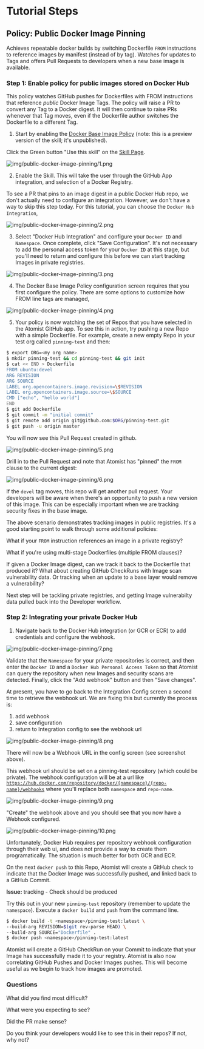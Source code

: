 # Tutorial Steps

## Policy:  Public Docker Image Pinning

Achieves repeatable docker builds by switching Dockerfile `FROM` instructions to reference images by manifest (instead of by tag).  Watches for updates to Tags and offers Pull Requests to developers when a new base image is available.

### Step 1:  Enable policy for public images stored on Docker Hub

This policy watches GitHub pushes for Dockerfiles with FROM instructions that reference *public* Docker Image Tags.  The policy will raise a PR to convert any Tag to a Docker digest.  It will then continue to raise PRs whenever that Tag moves, even if the Dockerfile author switches the Dockerfile to a different Tag.

1. Start by enabling the [Docker Base Image Policy](https://go.atomist.com/catalog/skills/atomist/docker-base-image-policy) (note:  this is a preview version of the skill; it's unpublished). 

Click the Green button "Use this skill" on the [Skill Page](https://go.atomist.com/catalog/skills/atomist/docker-base-image-policy).

![img/public-docker-image-pinning/1.png](img/public-docker-image-pinning/1.png)

2.  Enable the Skill.  This will take the user through the GitHub App integration, and selection of a Docker Registry.

To see a PR that pins to an image digest in a public Docker Hub repo, we don't actually need to configure an integration.  However, we don't have a way to skip this step today.  For this tutorial, you can choose the `Docker Hub Integration`, 

![img/public-docker-image-pinning/2.png](img/public-docker-image-pinning/2.png)

3.  Select "Docker Hub Integration" and configure your `Docker ID` and `Namespace`.  Once complete, click "Save Configuration".  It's not necessary to add the personal access token for your `Docker ID` at this stage, but you'll need to return and configure this before we can start tracking Images in private registries.

![img/public-docker-image-pinning/3.png](img/public-docker-image-pinning/3.png)

4.  The Docker Base Image Policy configuration screen requires that you first configure the policy.  There are some options to customize how FROM line tags are managed, 

![img/public-docker-image-pinning/4.png](img/public-docker-image-pinning/4.png)

5.  Your policy is now watching the set of Repos that you have selected in the Atomist GitHub app.  To see this in action, try pushing a new Repo with a simple Dockerfile.   For example, create a new empty Repo in your test org called `pinning-test` and then:

```bash
$ export ORG=<my org name>
$ mkdir pinning-test && cd pinning-test && git init
$ cat << END > Dockerfile
FROM ubuntu:devel
ARG REVISION
ARG SOURCE
LABEL org.opencontainers.image.revision=\$REVISION
LABEL org.opencontainers.image.source=\$SOURCE
CMD ["echo", "hello world"]
END
$ git add Dockerfile
$ git commit -m "initial commit"
$ git remote add origin git@github.com:$ORG/pinning-test.git
$ git push -u origin master
```

You will now see this Pull Request created in github.

![img/public-docker-image-pinning/5.png](img/public-docker-image-pinning/5.png)

Drill in to the Pull Request and note that Atomist has "pinned" the `FROM` clause to the current digest:

![img/public-docker-image-pinning/6.png](img/public-docker-image-pinning/6.png)

If the `devel` tag moves, this repo will get another pull request.  Your developers will be aware when there's an opportunity to push a new version of this image.  This can be especially important when we are tracking security fixes in the base image.

The above scenario demonstrates tracking images in public registries.  It's a good starting point to walk through some additional policies:

What if your `FROM` instruction references an image in a private registry?

What if you're using multi-stage Dockerfiles (multiple FROM clauses)?

If given a Docker Image digest, can we track it back to the Dockerfile that produced it?  What about creating GitHub CheckRuns with Image scan vulnerability data.  Or tracking when an update to a base layer would remove a vulnerability?

Next step will be tackling private registries, and getting Image vulnerabilty data pulled back into the Developer workflow.

### Step 2:  Integrating your private Docker Hub

1. Navigate back to the Docker Hub integration (or GCR or ECR) to add credentials and configure the webhook.

![img/public-docker-image-pinning/7.png](img/public-docker-image-pinning/7.png)

Validate that the `Namespace` for your private repositories is correct, and then enter the `Docker ID` and a `Docker Hub Personal Access Token` so that Atomist can query the repository when new Images and security scans are detected.  Finally, click the "Add webhook" button and then "Save changes".

At present, you have to go back to the Integration Config screen a second time to retrieve the webhook url.  We are fixing this but currently the process is:

1. add webhook
2. save configuration
3. return to Integration config to see the webhook url

![img/public-docker-image-pinning/8.png](img/public-docker-image-pinning/8.png)

There will now be a Webhook URL in the config screen (see screenshot above).

This webhook url should be set on a pinning-test repository (which could be private).  The webhook configuration will be at a url like [`https://hub.docker.com/repository/docker/{namespace}/{repo-name}/webhooks`](https://hub.docker.com/repository/docker/slimslender/pinning-test/webhooks) where you'll replace both `namespace` and `repo-name`.  

![img/public-docker-image-pinning/9.png](img/public-docker-image-pinning/9.png)

"Create" the webhook above and you should see that you now have a Webhook configured.  

![img/public-docker-image-pinning/10.png](img/public-docker-image-pinning/10.png)

Unfortunately, Docker Hub requires per repository webhook configuration through their web ui, and does not provide a way to create them programatically.  The situation is much better for both GCR and ECR.

On the next `docker push` to this Repo, Atomist will create a GitHub check to indicate that the Docker Image was successfully pushed, and linked back to a GitHub Commit.

**Issue:** tracking - Check should be produced

Try this out in your new `pinning-test` repository (remember to update the `namespace`).  Execute a `docker build` and `push` from the command line.

```bash
$ docker build -t <namespace>/pinning-test:latest \
--build-arg REVISION=$(git rev-parse HEAD) \
--build-arg SOURCE="Dockerfile" .
$ docker push <namespace>/pinning-test:latest
```

Atomist will create a GitHub CheckRun on your Commit to indicate that your Image has successfully made it to your registry.  Atomist is also now correlating GitHub Pushes and Docker Images pushes.  This will become useful as we begin to track how images are promoted.

### Questions

What did you find most difficult?

What were you expecting to see?

Did the PR make sense?

Do you think your developers would like to see this in their repos?  If not, why not?
